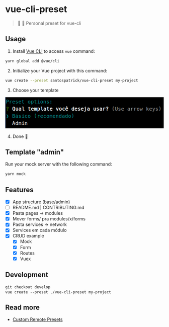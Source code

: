 # vue-cli-preset
> 💚 🔮 Personal preset for vue-cli

## Usage

1. Install [Vue CLI](https://cli.vuejs.org/) to access `vue` command:

```bash
yarn global add @vue/cli
```

2. Initialize your Vue project with this command:

```bash
vue create --preset santospatrick/vue-cli-preset my-project
```

3. Choose your template

![Escolhas dentro da CLI](docs/choices.png)

4. Done :tada:

## Template "admin" 

Run your mock server with the following command:

```bash
yarn mock
```

## Features

- [x] App structure (base/admin)
- [ ] README.md | CONTRIBUTING.md
- [x] Pasta pages -> modules
- [x] Mover forms/ pra modules/x/forms
- [x] Pasta services -> network
- [x] Services em cada módulo
- [x] CRUD example
    - [x] Mock
    - [x] Form
    - [x] Routes
    - [x] Vuex

## Development

```
git checkout develop
vue create --preset ./vue-cli-preset my-project
```

## Read more

- [Custom Remote Presets](https://cli.vuejs.org/guide/plugins-and-presets.html#remote-presets)
